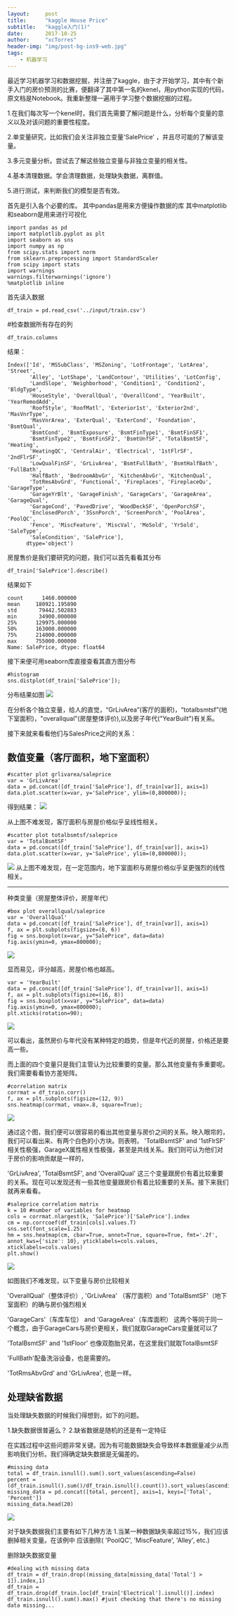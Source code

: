 ```yaml
---
layout:     post
title:      "kaggle House Price"
subtitle:   "kaggle入门(1)"
date:       2017-10-25 
author:     "xcTorres"
header-img: "img/post-bg-ios9-web.jpg"
tags:
    - 机器学习
---
```


最近学习机器学习和数据挖掘，并注册了kaggle，由于才开始学习，其中有个新手入门的房价预测的比赛，便翻译了其中第一名的kenel，用python实现的代码，原文档是Notebook。我重新整理一遍用于学习整个数据挖掘的过程。

1.在我们每次写一个kenel时，我们首先需要了解问题是什么，分析每个变量的意义以及对该问题的重要性程度。

2.单变量研究，比如我们会关注非独立变量'SalePrice'
，并且尽可能的了解该变量。

3.多元变量分析。尝试去了解这些独立变量与非独立变量的相关性。

4.基本清理数据。学会清理数据，处理缺失数据，离群值。

5.进行测试，来判断我们的模型是否有效。

首先是引入各个必要的库。
其中pandas是用来方便操作数据的库
其中matplotlib和seaborn是用来进行可视化

```
import pandas as pd
import matplotlib.pyplot as plt
import seaborn as sns
import numpy as np
from scipy.stats import norm
from sklearn.preprocessing import StandardScaler
from scipy import stats
import warnings
warnings.filterwarnings('ignore')
%matplotlib inline
```

首先读入数据
```
df_train = pd.read_csv('../input/train.csv')
```

#检查数据所有存在的列

```
df_train.columns
```
结果：
```
Index(['Id', 'MSSubClass', 'MSZoning', 'LotFrontage', 'LotArea', 'Street',
       'Alley', 'LotShape', 'LandContour', 'Utilities', 'LotConfig',
       'LandSlope', 'Neighborhood', 'Condition1', 'Condition2', 'BldgType',
       'HouseStyle', 'OverallQual', 'OverallCond', 'YearBuilt', 'YearRemodAdd',
       'RoofStyle', 'RoofMatl', 'Exterior1st', 'Exterior2nd', 'MasVnrType',
       'MasVnrArea', 'ExterQual', 'ExterCond', 'Foundation', 'BsmtQual',
       'BsmtCond', 'BsmtExposure', 'BsmtFinType1', 'BsmtFinSF1',
       'BsmtFinType2', 'BsmtFinSF2', 'BsmtUnfSF', 'TotalBsmtSF', 'Heating',
       'HeatingQC', 'CentralAir', 'Electrical', '1stFlrSF', '2ndFlrSF',
       'LowQualFinSF', 'GrLivArea', 'BsmtFullBath', 'BsmtHalfBath', 'FullBath',
       'HalfBath', 'BedroomAbvGr', 'KitchenAbvGr', 'KitchenQual',
       'TotRmsAbvGrd', 'Functional', 'Fireplaces', 'FireplaceQu', 'GarageType',
       'GarageYrBlt', 'GarageFinish', 'GarageCars', 'GarageArea', 'GarageQual',
       'GarageCond', 'PavedDrive', 'WoodDeckSF', 'OpenPorchSF',
       'EnclosedPorch', '3SsnPorch', 'ScreenPorch', 'PoolArea', 'PoolQC',
       'Fence', 'MiscFeature', 'MiscVal', 'MoSold', 'YrSold', 'SaleType',
       'SaleCondition', 'SalePrice'],
      dtype='object')
```

房屋售价是我们要研究的问题，我们可以首先看看其分布
```
df_train['SalePrice'].describe()
```
结果如下

```
count      1460.000000
mean     180921.195890
std       79442.502883
min       34900.000000
25%      129975.000000
50%      163000.000000
75%      214000.000000
max      755000.000000
Name: SalePrice, dtype: float64
```

接下来便可用seaborn库直接查看其直方图分布

```
#histogram
sns.distplot(df_train['SalePrice']);
```

分布结果如图
![](https://www.kaggle.io/svf/1630295/90ae958666db7d760b0c0e3185ab0323/__results___files/__results___9_0.png)

在分析各个独立变量，给人的直觉，“GrLivArea”(客厅的面积)，“totalbsmtsf”(地下室面积)，"overallqual"(房屋整体评价),以及房子年代("YearBuilt")有关系。

接下来就来看看他们与SalesPrice之间的关系：

数值变量（客厅面积，地下室面积）
---

```
#scatter plot grlivarea/saleprice
var = 'GrLivArea'
data = pd.concat([df_train['SalePrice'], df_train[var]], axis=1)
data.plot.scatter(x=var, y='SalePrice', ylim=(0,800000));
```
得到结果：
![](https://www.kaggle.io/svf/1630295/90ae958666db7d760b0c0e3185ab0323/__results___files/__results___16_0.png)

从上图不难发现，客厅面积与房屋价格似乎呈线性相关。


```
#scatter plot totalbsmtsf/saleprice
var = 'TotalBsmtSF'
data = pd.concat([df_train['SalePrice'], df_train[var]], axis=1)
data.plot.scatter(x=var, y='SalePrice', ylim=(0,800000));
```
![](https://www.kaggle.io/svf/1630295/90ae958666db7d760b0c0e3185ab0323/__results___files/__results___18_0.png)
从上图不难发现，在一定范围内，地下室面积与房屋价格似乎呈更强烈的线性相关。

---
种类变量（房屋整体评价，房屋年代）

```
#box plot overallqual/saleprice
var = 'OverallQual'
data = pd.concat([df_train['SalePrice'], df_train[var]], axis=1)
f, ax = plt.subplots(figsize=(8, 6))
fig = sns.boxplot(x=var, y="SalePrice", data=data)
fig.axis(ymin=0, ymax=800000);
```

![](https://www.kaggle.io/svf/1630295/90ae958666db7d760b0c0e3185ab0323/__results___files/__results___21_0.png)

显而易见，评分越高，房屋价格也越高。




```
var = 'YearBuilt'
data = pd.concat([df_train['SalePrice'], df_train[var]], axis=1)
f, ax = plt.subplots(figsize=(16, 8))
fig = sns.boxplot(x=var, y="SalePrice", data=data)
fig.axis(ymin=0, ymax=800000);
plt.xticks(rotation=90);

```
![](https://www.kaggle.io/svf/1630295/90ae958666db7d760b0c0e3185ab0323/__results___files/__results___23_0.png)

可以看出，虽然房价与年代没有某种特定的趋势，但是年代近的房屋，价格还是要高一些。

而上面的四个变量只是我们主管认为比较重要的变量。那么其他变量有多重要呢。我们需要看看协方差矩阵。

```
#correlation matrix
corrmat = df_train.corr()
f, ax = plt.subplots(figsize=(12, 9))
sns.heatmap(corrmat, vmax=.8, square=True);
```

![](https://www.kaggle.io/svf/1630295/90ae958666db7d760b0c0e3185ab0323/__results___files/__results___30_0.png)

通过这个图，我们便可以很容易的看出其他变量与房价之间的关系。映入眼帘的，我们可以看出来、有两个白色的小方块。则表明， 'TotalBsmtSF' and '1stFlrSF' 相关性极强，GarageX属性相关性极强，甚至是共线关系。我们则可认为他们对于房价的影响贡献是一样的，

'GrLivArea', 'TotalBsmtSF', and 'OverallQual' 这三个变量跟房价有着比较重要的关系。现在可以发现还有一些其他变量跟房价有着比较重要的关系。接下来我们就再来看看。


```
#saleprice correlation matrix
k = 10 #number of variables for heatmap
cols = corrmat.nlargest(k, 'SalePrice')['SalePrice'].index
cm = np.corrcoef(df_train[cols].values.T)
sns.set(font_scale=1.25)
hm = sns.heatmap(cm, cbar=True, annot=True, square=True, fmt='.2f', annot_kws={'size': 10}, yticklabels=cols.values, xticklabels=cols.values)
plt.show()

```
![](https://www.kaggle.io/svf/1630295/90ae958666db7d760b0c0e3185ab0323/__results___files/__results___33_0.png)

如图我们不难发现，以下变量与房价比较相关

'OverallQual'（整体评价）, 'GrLivArea' （客厅面积）and 'TotalBsmtSF'（地下室面积）的确与房价强烈相关

'GarageCars'（车库车位） and 'GarageArea'（车库面积） 这两个等同于同一个概念，由于GarageCars与房价更相关，我们就取GarageCars变量就可以了

'TotalBsmtSF' and '1stFloor' 也像双胞胎兄弟，在这里我们就取TotalBsmtSF

'FullBath'配备洗浴设备，也是需要的。

'TotRmsAbvGrd' and 'GrLivArea', 也是一样。


处理缺省数据
---
当处理缺失数据的时候我们得想到，如下的问题。

1.缺失数据很普遍么？
2.缺省数据是随机的还是有一定特征

在实践过程中这些问题非常关键。因为有可能数据缺失会导致样本数据量减少从而影响我们分析。我们得确定缺失数据是无偏差的。


```
#missing data
total = df_train.isnull().sum().sort_values(ascending=False)
percent = (df_train.isnull().sum()/df_train.isnull().count()).sort_values(ascending=False)
missing_data = pd.concat([total, percent], axis=1, keys=['Total', 'Percent'])
missing_data.head(20)
```
![](/img/in-post/post-house_price-missing.png)

对于缺失数据我们主要有如下几种方法
1.当某一种数据缺失率超过15%，我们应该删掉相关变量。在该例中 应该删除( 'PoolQC', 'MiscFeature', 'Alley', etc.)


删除缺失数据变量
```
#dealing with missing data
df_train = df_train.drop((missing_data[missing_data['Total'] > 1]).index,1)
df_train = df_train.drop(df_train.loc[df_train['Electrical'].isnull()].index)
df_train.isnull().sum().max() #just checking that there's no missing data missing...
```

